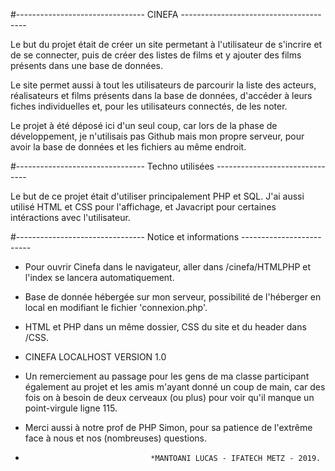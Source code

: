#-------------------------------- CINEFA ---------------------------------------

Le but du projet était de créer un site permetant à l'utilisateur de s'incrire et de se connecter,
puis de créer des listes de films et y ajouter des films présents dans une base de données.

Le site permet aussi à tout les utilisateurs de parcourir la liste des acteurs, réalisateurs et films
présents dans la base de données, d'accéder à leurs fiches individuelles et, pour les utilisateurs connectés, de les noter.

Le projet à été déposé ici d'un seul coup, car lors de la phase de développement, 
je n'utilisais pas Github mais mon propre serveur, pour avoir la base de données et les fichiers au même endroit.

#-------------------------------- Techno utilisées -------------------------------

Le but de ce projet était d'utiliser principalement PHP et SQL.
J'ai aussi utilisé HTML et CSS pour l'affichage, et Javacript pour certaines
intéractions avec l'utilisateur.

#-------------------------------- Notice et informations -------------------------

  * Pour ouvrir Cinefa dans le navigateur, aller dans /cinefa/HTMLPHP et l'index
    se lancera automatiquement.

  * Base de donnée hébergée sur mon serveur, possibilité de l'héberger en local
    en modifiant le fichier 'connexion.php'.

  * HTML et PHP dans un même dossier, CSS du site et du header dans /CSS.

  * CINEFA LOCALHOST VERSION 1.0

  * Un remerciement au passage pour les gens de ma classe participant également au projet et les
    amis m'ayant donné un coup de main, car des fois on à besoin de deux cerveaux (ou plus) pour
    voir qu'il manque un point-virgule ligne 115.

  * Merci aussi à notre prof de PHP Simon, pour sa patience de l'extrême face à nous et nos (nombreuses) questions.


  *                                 *MANTOANI LUCAS - IFATECH METZ - 2019.
